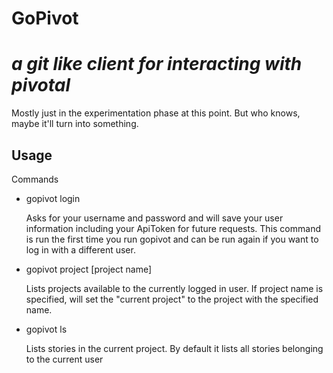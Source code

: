 # GoPivot

_a git like client for interacting with pivotal_
===========
Mostly just in the experimentation phase at this point. But who knows, maybe it'll turn into something.

## Usage

Commands

- gopivot login

  Asks for your username and password and will save your user information including your ApiToken for future requests.
  This command is run the first time you run gopivot and can be run again if you want to log in with a different user.

- gopivot project [project name]

  Lists projects available to the currently logged in user.
  If project name is specified, will set the "current project" to the project with the specified name.

- gopivot ls

  Lists stories in the current project. By default it lists all stories belonging to the current user
